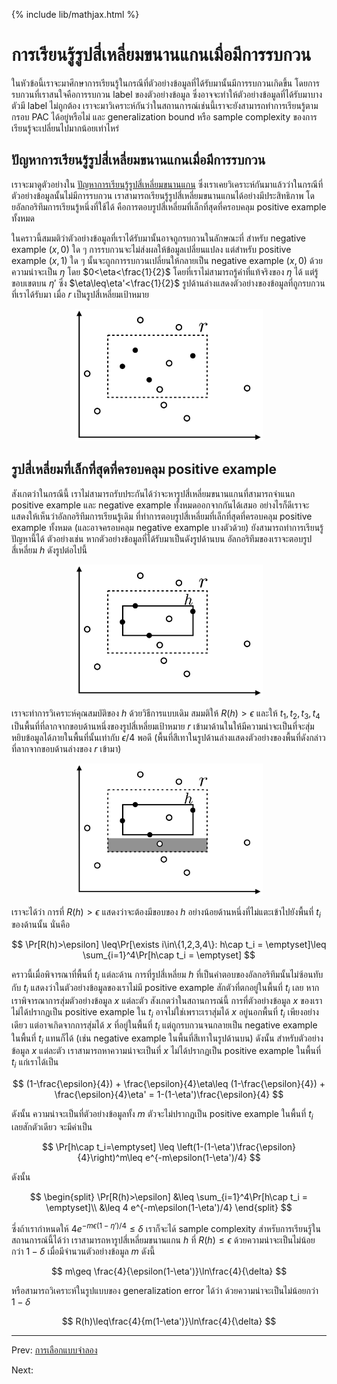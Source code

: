 {% include lib/mathjax.html %}
# การเรียนรู้รูปสี่เหลี่ยมขนานแกนเมื่อมีการรบกวน
ในหัวข้อนี้เราจะมาศึกษาการเรียนรู้ในกรณีที่ตัวอย่างข้อมูลที่ได้รับมานั้นมีการรบกวนเกิดขึ้น
โดยการรบกวนที่เราสนใจคือการรบกวน label ของตัวอย่างข้อมูล ซึ่งอาจจะทำให้ตัวอย่างข้อมูลที่ได้รับมาบางตัวมี
label ไม่ถูกต้อง เราจะมาวิเคราะห์กันว่าในสถานการณ์เช่นนี้เราจะยังสามารถทำการเรียนรู้ตามกรอบ PAC
ได้อยู่หรือไม่ และ generalization bound หรือ sample complexity ของการเรียนรู้จะเปลี่ยนไปมากน้อยเท่าไหร่

## ปัญหาการเรียนรู้รูปสี่เหลี่ยมขนานแกนเมื่อมีการรบกวน
เราจะมาดูตัวอย่างใน [ปัญหาการเรียนรู้รูปสี่เหลี่ยมขนานแกน](https://vacharapat.github.io/Computational-Learning-Theory/docs/pac2)
ซึ่งเราเคยวิเคราะห์กันมาแล้วว่าในกรณีที่ตัวอย่างข้อมูลนั้นไม่มีการรบกวน
เราสามารถเรียนรู้รูปสี่เหลี่ยมขนานแกนได้อย่างมีประสิทธิภาพ
โดยอัลกอริทึมการเรียนรู้หนึ่งที่ใช้ได้ คือการตอบรูปสี่เหลี่ยมที่เล็กที่สุดที่ครอบคลุม positive example ทั้งหมด

ในคราวนี้สมมติว่าตัวอย่างข้อมูลที่เราได้รับมานั้นอาจถูกรบกวนในลักษณะที่ สำหรับ negative example $(x,0)$ ใด ๆ
การรบกวนจะไม่ส่งผลให้ข้อมูลเปลี่ยนแปลง แต่สำหรับ positive example $(x, 1)$ ใด ๆ นั้นจะถูกการรบกวนเปลี่ยนให้กลายเป็น
negative example $(x,0)$ ด้วยความน่าจะเป็น $\eta$ โดย $0<\eta<\frac{1}{2}$
โดยที่เราไม่สามารถรู้ค่าที่แท้จริงของ $\eta$ ได้ แต่รู้ขอบเขตบน $\eta'$ ซึ่ง $\eta\leq\eta'<\frac{1}{2}$
รูปด้านล่างแสดงตัวอย่างของข้อมูลที่ถูกรบกวนที่เราได้รับมา เมื่อ $r$ เป็นรูปสี่เหลี่ยมเป้าหมาย

<p align="center">
<img width="300" src="https://raw.githubusercontent.com/vacharapat/Computational-Learning-Theory/master/images/rec_noise1.png">
</p>

## รูปสี่เหลี่ยมที่เล็กที่สุดที่ครอบคลุม positive example

สังเกตว่าในกรณีนี้ เราไม่สามารถรับประกันได้ว่าจะหารูปสี่เหลี่ยมขนานแกนที่สามารถจำแนก positive example และ
negative example ทั้งหมดออกจากกันได้เสมอ อย่างไรก็ดีเราจะแสดงให้เห็นว่าอัลกอริทึมการเรียนรู้เดิม
ที่ทำการตอบรูปสี่เหลี่ยมที่เล็กที่สุดที่ครอบคลุม positive example ทั้งหมด (และอาจครอบคลุม negative example บางตัวด้วย)
ยังสามารถทำการเรียนรู้ปัญหานี้ได้ ตัวอย่างเช่น หากตัวอย่างข้อมูลที่ได้รับมาเป็นดังรูปด้านบน
อัลกอริทึมของเราจะตอบรูปสี่เหลี่ยม $h$ ดังรูปต่อไปนี้

<p align="center">
<img width="300" src="https://raw.githubusercontent.com/vacharapat/Computational-Learning-Theory/master/images/rec_noise2.png">
</p>

เราจะทำการวิเคราะห์คุณสมบัติของ $h$ ด้วยวิธีการแบบเดิม สมมติให้ $R(h)>\epsilon$ และให้
$t_1,t_2,t_3,t_4$ เป็นพื้นที่ที่ลากจากขอบด้านหนึ่งของรูปสี่เหลี่ยมเป้าหมาย $r$ เข้ามาด้านในให้มีความน่าจะเป็นที่จะสุ่มหยิบข้อมูลได้ภายในพื้นที่นั้นเท่ากับ $\epsilon/4$ พอดี (พื้นที่สีเทาในรูปด้านล่างแสดงตัวอย่างของพื้นที่ดังกล่าวที่ลากจากขอบด้านล่างของ $r$ เข้ามา)

<p align="center">
<img width="300" src="https://raw.githubusercontent.com/vacharapat/Computational-Learning-Theory/master/images/rec_noise3.png">
</p>

เราจะได้ว่า การที่ $R(h)>\epsilon$ แสดงว่าจะต้องมีขอบของ $h$ อย่างน้อยด้านหนึ่งที่ไม่แตะเข้าไปยังพื้นที่
$t_i$ ของด้านนั้น นั่นคือ

$$
\Pr[R(h)>\epsilon] \leq\Pr[\exists i\in\{1,2,3,4\}: h\cap t_i = \emptyset]\leq \sum_{i=1}^4\Pr[h\cap t_i = \emptyset]
$$

คราวนี้เมื่อพิจารณาที่พื้นที่ $t_i$ แต่ละด้าน การที่รูปสี่เหลี่ยม $h$ ที่เป็นคำตอบของอัลกอริทึมนั้นไม่ซ้อนทับกับ $t_i$
แสดงว่าในตัวอย่างข้อมูลของเราไม่มี positive example สักตัวที่ตกอยู่ในพื้นที่ $t_i$ เลย
หากเราพิจารณาการสุ่มตัวอย่างข้อมูล $x$ แต่ละตัว สังเกตว่าในสถานการณ์นี้ การที่ตัวอย่างข้อมูล $x$ ของเราไม่ได้ปรากฏเป็น
positive example ใน $t_i$ อาจไม่ใช่เพราะเราสุ่มได้ $x$ อยู่นอกพื้นที่ $t_i$ เพียงอย่างเดียว
แต่อาจเกิดจากการสุ่มได้ $x$ ที่อยู่ในพื้นที่ $t_i$ แต่ถูกรบกวนจนกลายเป็น negative example ในพื้นที่ $t_i$ แทนก็ได้
(เช่น negative example ในพื้นที่สีเทาในรูปด้านบน)
ดังนั้น สำหรับตัวอย่างข้อมูล $x$ แต่ละตัว เราสามารถหาความน่าจะเป็นที่ $x$ ไม่ได้ปรากฏเป็น positive example
ในพื้นที่ $t_i$ แก่เราได้เป็น

$$
(1-\frac{\epsilon}{4}) + \frac{\epsilon}{4}\eta\leq (1-\frac{\epsilon}{4}) + \frac{\epsilon}{4}\eta' = 1-(1-\eta')\frac{\epsilon}{4}
$$

ดังนั้น ความน่าจะเป็นที่ตัวอย่างข้อมูลทั้ง $m$ ตัวจะไม่ปรากฏเป็น positive example ในพื้นที่ $t_i$ เลยสักตัวเดียว จะมีค่าเป็น

$$
\Pr[h\cap t_i=\emptyset] \leq \left(1-(1-\eta')\frac{\epsilon}{4}\right)^m\leq e^{-m\epsilon(1-\eta')/4}
$$

ดังนั้น

$$
\begin{split}
\Pr[R(h)>\epsilon] &\leq \sum_{i=1}^4\Pr[h\cap t_i = \emptyset]\\
&\leq 4 e^{-m\epsilon(1-\eta')/4}
\end{split}
$$

ซึ่งถ้าเรากำหนดให้ $4e^{-m\epsilon(1-\eta')/4}\leq\delta$ เราก็จะได้ sample complexity สำหรับการเรียนรู้ในสถานการณ์นี้ได้ว่า
เราสามารถหารูปสี่เหลี่ยมขนานแกน $h$ ที่ $R(h)\leq\epsilon$ ด้วยความน่าจะเป็นไม่น้อยกว่า $1-\delta$ เมื่อมีจำนวนตัวอย่างข้อมูล $m$ ดังนี้

$$
m\geq \frac{4}{\epsilon(1-\eta')}\ln\frac{4}{\delta}
$$

หรือสามารถวิเคราะห์ในรูปแบบของ generalization error ได้ว่า ด้วยความน่าจะเป็นไม่น้อยกว่า $1-\delta$

$$
R(h)\leq\frac{4}{m(1-\eta')}\ln\frac{4}{\delta}
$$

----
Prev: [การเลือกแบบจำลอง](https://vacharapat.github.io/Computational-Learning-Theory/docs/stochastic3)

Next:
